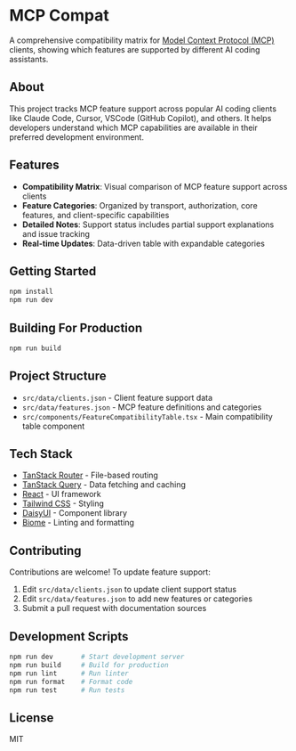 # MCP Compat

A comprehensive compatibility matrix for [Model Context Protocol (MCP)](https://modelcontextprotocol.io/) clients, showing which features are supported by different AI coding assistants.

## About

This project tracks MCP feature support across popular AI coding clients like Claude Code, Cursor, VSCode (GitHub Copilot), and others. It helps developers understand which MCP capabilities are available in their preferred development environment.

## Features

- **Compatibility Matrix**: Visual comparison of MCP feature support across clients
- **Feature Categories**: Organized by transport, authorization, core features, and client-specific capabilities
- **Detailed Notes**: Support status includes partial support explanations and issue tracking
- **Real-time Updates**: Data-driven table with expandable categories

## Getting Started

```bash
npm install
npm run dev
```

## Building For Production

```bash
npm run build
```

## Project Structure

- `src/data/clients.json` - Client feature support data
- `src/data/features.json` - MCP feature definitions and categories
- `src/components/FeatureCompatibilityTable.tsx` - Main compatibility table component

## Tech Stack

- [TanStack Router](https://tanstack.com/router) - File-based routing
- [TanStack Query](https://tanstack.com/query) - Data fetching and caching
- [React](https://react.dev/) - UI framework
- [Tailwind CSS](https://tailwindcss.com/) - Styling
- [DaisyUI](https://daisyui.com/) - Component library
- [Biome](https://biomejs.dev/) - Linting and formatting

## Contributing

Contributions are welcome! To update feature support:

1. Edit `src/data/clients.json` to update client support status
2. Edit `src/data/features.json` to add new features or categories
3. Submit a pull request with documentation sources

## Development Scripts

```bash
npm run dev       # Start development server
npm run build     # Build for production
npm run lint      # Run linter
npm run format    # Format code
npm run test      # Run tests
```

## License

MIT
